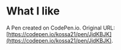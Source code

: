# What I like

A Pen created on CodePen.io. Original URL: [https://codepen.io/kossa21/pen/JjdKBJK](https://codepen.io/kossa21/pen/JjdKBJK).

